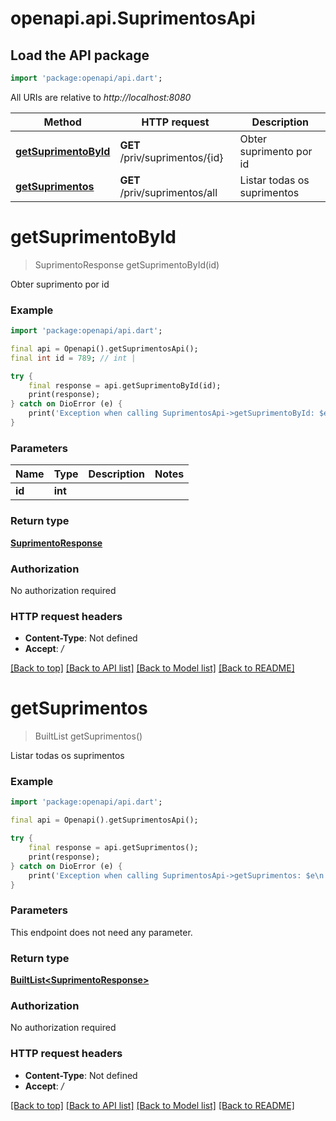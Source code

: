 # openapi.api.SuprimentosApi

## Load the API package
```dart
import 'package:openapi/api.dart';
```

All URIs are relative to *http://localhost:8080*

Method | HTTP request | Description
------------- | ------------- | -------------
[**getSuprimentoById**](SuprimentosApi.md#getsuprimentobyid) | **GET** /priv/suprimentos/{id} | Obter suprimento por id
[**getSuprimentos**](SuprimentosApi.md#getsuprimentos) | **GET** /priv/suprimentos/all | Listar todas os suprimentos


# **getSuprimentoById**
> SuprimentoResponse getSuprimentoById(id)

Obter suprimento por id

### Example
```dart
import 'package:openapi/api.dart';

final api = Openapi().getSuprimentosApi();
final int id = 789; // int | 

try {
    final response = api.getSuprimentoById(id);
    print(response);
} catch on DioError (e) {
    print('Exception when calling SuprimentosApi->getSuprimentoById: $e\n');
}
```

### Parameters

Name | Type | Description  | Notes
------------- | ------------- | ------------- | -------------
 **id** | **int**|  | 

### Return type

[**SuprimentoResponse**](SuprimentoResponse.md)

### Authorization

No authorization required

### HTTP request headers

 - **Content-Type**: Not defined
 - **Accept**: */*

[[Back to top]](#) [[Back to API list]](../README.md#documentation-for-api-endpoints) [[Back to Model list]](../README.md#documentation-for-models) [[Back to README]](../README.md)

# **getSuprimentos**
> BuiltList<SuprimentoResponse> getSuprimentos()

Listar todas os suprimentos

### Example
```dart
import 'package:openapi/api.dart';

final api = Openapi().getSuprimentosApi();

try {
    final response = api.getSuprimentos();
    print(response);
} catch on DioError (e) {
    print('Exception when calling SuprimentosApi->getSuprimentos: $e\n');
}
```

### Parameters
This endpoint does not need any parameter.

### Return type

[**BuiltList&lt;SuprimentoResponse&gt;**](SuprimentoResponse.md)

### Authorization

No authorization required

### HTTP request headers

 - **Content-Type**: Not defined
 - **Accept**: */*

[[Back to top]](#) [[Back to API list]](../README.md#documentation-for-api-endpoints) [[Back to Model list]](../README.md#documentation-for-models) [[Back to README]](../README.md)

